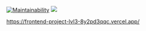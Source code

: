 [![Maintainability](https://api.codeclimate.com/v1/badges/295338ff47526896c244/maintainability)](https://codeclimate.com/github/Eugene-94/frontend-project-lvl3/maintainability)
![](https://github.com/Eugene-94/frontend-project-lvl3/workflows/Node-CI/badge.svg)

https://frontend-project-lvl3-8y2pd3qqc.vercel.app/
